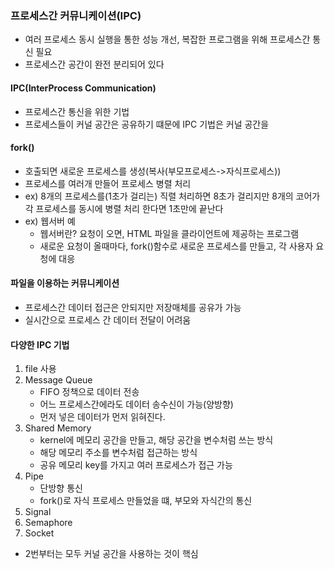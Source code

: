 ### 프로세스간 커뮤니케이션(IPC)
- 여러 프로세스 동시 실행을 통한 성능 개선, 복잡한 프로그램을 위해 프로세스간 통신 필요
- 프로세스간 공간이 완전 분리되어 있다

#### IPC(InterProcess Communication)
- 프로세스간 통신을 위한 기법
- 프로세스들이 커널 공간은 공유하기 떄문에 IPC 기법은 커널 공간을

#### fork()
- 호출되면 새로운 프로세스를 생성(복사(부모프로세스->자식프로세스))
- 프로세스를 여러개 만들어 프로세스 병렬 처리
- ex) 8개의 프로세스를(1초가 걸리는) 직렬 처리하면 8초가 걸리지만 8개의 코어가 각 프로세스를 동시에 병렬 처리 한다면 1초만에 끝난다
- ex) 웹서버 예
  - 웹서버란? 요청이 오면, HTML 파일을 클라이언트에 제공하는 프로그램
  - 새로운 요청이 올때마다, fork()함수로 새로운 프로세스를 만들고, 각 사용자 요청에 대응

#### 파일을 이용하는 커뮤니케이션
- 프로세스간 데이터 접근은 안되지만 저장매체를 공유가 가능
- 실시간으로 프로세스 간 데이터 전달이 어려움

#### 다양한 IPC 기법
1. file 사용
2. Message Queue
   - FIFO 정책으로 데이터 전송
   - 어느 프로세스간에라도 데이터 송수신이 가능(양방향)
   - 먼저 넣은 데이터가 먼저 읽혀진다.
3. Shared Memory
   - kernel에 메모리 공간을 만들고, 해당 공간을 변수처럼 쓰는 방식
   - 해당 메모리 주소를 변수처럼 접근하는 방식
   - 공유 메모리 key를 가지고 여러 프로세스가 접근 가능
4. Pipe
   - 단방향 통신
   - fork()로 자식 프로세스 만들었을 떄, 부모와 자식간의 통신
5. Signal
6. Semaphore
7. Socket

- 2번부터는 모두 커널 공간을 사용하는 것이 핵심
